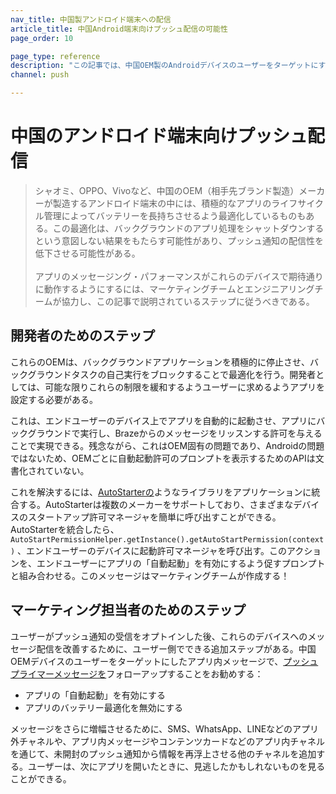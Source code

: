 ```yaml
---
nav_title: 中国製アンドロイド端末への配信
article_title: 中国Android端末向けプッシュ配信の可能性
page_order: 10

page_type: reference
description: "この記事では、中国OEM製のAndroidデバイスのユーザーをターゲットにする際に注意すべきプッシュ配信のニュアンスについて解説する。"
channel: push

---
```


# 中国のアンドロイド端末向けプッシュ配信

> シャオミ、OPPO、Vivoなど、中国のOEM（相手先ブランド製造）メーカーが製造するアンドロイド端末の中には、積極的なアプリのライフサイクル管理によってバッテリーを長持ちさせるよう最適化しているものもある。この最適化は、バックグラウンドのアプリ処理をシャットダウンするという意図しない結果をもたらす可能性があり、プッシュ通知の配信性を低下させる可能性がある。<br><br>アプリのメッセージング・パフォーマンスがこれらのデバイスで期待通りに動作するようにするには、マーケティングチームとエンジニアリングチームが協力し、この記事で説明されているステップに従うべきである。

## 開発者のためのステップ
これらのOEMは、バックグラウンドアプリケーションを積極的に停止させ、バックグラウンドタスクの自己実行をブロックすることで最適化を行う。開発者としては、可能な限りこれらの制限を緩和するようユーザーに求めるようアプリを設定する必要がある。

これは、エンドユーザーのデバイス上でアプリを自動的に起動させ、アプリにバックグラウンドで実行し、Brazeからのメッセージをリッスンする許可を与えることで実現できる。残念ながら、これはOEM固有の問題であり、Androidの問題ではないため、OEMごとに自動起動許可のプロンプトを表示するためのAPIは文書化されていない。

これを解決するには、[AutoStarterの](https://github.com/judemanutd/AutoStarter)ようなライブラリをアプリケーションに統合する。AutoStarterは複数のメーカーをサポートしており、さまざまなデバイスのスタートアップ許可マネージャを簡単に呼び出すことができる。AutoStarterを統合したら、`AutoStartPermissionHelper.getInstance().getAutoStartPermission(context)` 、エンドユーザーのデバイスに起動許可マネージャを呼び出す。このアクションを、エンドユーザーにアプリの「自動起動」を有効にするよう促すプロンプトと組み合わせる。このメッセージはマーケティングチームが作成する！

## マーケティング担当者のためのステップ
ユーザーがプッシュ通知の受信をオプトインした後、これらのデバイスへのメッセージ配信を改善するために、ユーザー側でできる追加ステップがある。中国OEMデバイスのユーザーをターゲットにしたアプリ内メッセージで、[プッシュプライマーメッセージを]({{site.baseurl}}/user_guide/message_building_by_channel/push/push_primer_messages/)フォローアップすることをお勧めする：

- アプリの「自動起動」を有効にする
- アプリのバッテリー最適化を無効にする

メッセージをさらに増幅させるために、SMS、WhatsApp、LINEなどのアプリ外チャネルや、アプリ内メッセージやコンテンツカードなどのアプリ内チャネルを通じて、未開封のプッシュ通知から情報を再浮上させる他のチャネルを追加する。ユーザーは、次にアプリを開いたときに、見逃したかもしれないものを見ることができる。